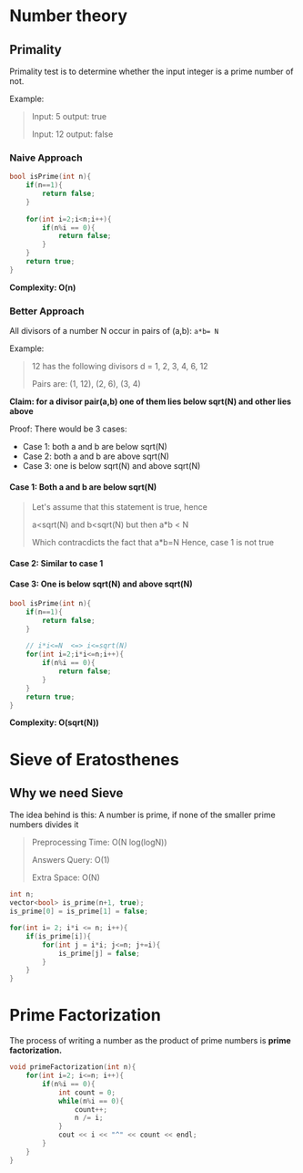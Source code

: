 # Number theory

## Primality 
Primality test is to determine whether the input integer is a prime number of not.

Example:
> Input: 5   output: true
>
> Input: 12  output: false


### Naive Approach
```c++
bool isPrime(int n){
    if(n==1){
        return false;
    }
       
    for(int i=2;i<n;i++){
        if(n%i == 0){
            return false;
        }
    }
    return true;
}
```
**Complexity: O(n)**

### Better Approach
All divisors of a number N occur in pairs of (a,b):   `a*b= N`

Example:
> 12 has the following divisors d = 1, 2, 3, 4, 6, 12
>
> Pairs are: (1, 12), (2, 6), (3, 4)

**Claim: for a divisor pair(a,b) one of them lies below sqrt(N) and other lies above**

Proof: There would be 3 cases:
* Case 1: both a and b are below sqrt(N)
* Case 2: both a and b are above sqrt(N)
* Case 3: one is below sqrt(N) and above sqrt(N)

#### Case 1: Both a and b are below sqrt(N)
> Let's assume that this statement is true, hence
>
> a<sqrt(N) and b<sqrt(N) but then a*b < N
>
> Which contracdicts the fact that a*b=N Hence, case 1 is not true
#### Case 2: Similar to case 1
#### Case 3: One is below sqrt(N) and above sqrt(N)

```c++
bool isPrime(int n){
    if(n==1){
        return false;
    }
    
    // i*i<=N  <=> i<=sqrt(N)
    for(int i=2;i*i<=n;i++){
        if(n%i == 0){
            return false;
        }
    }
    return true;
}
```
**Complexity: O(sqrt(N))**


# Sieve of Eratosthenes

## Why we need Sieve
The idea behind is this: A number is prime, if none of the smaller prime numbers divides it

> Preprocessing Time: O(N log(logN))
>
> Answers Query: O(1)
>
> Extra Space: O(N)
```c++
int n;
vector<bool> is_prime(n+1, true);
is_prime[0] = is_prime[1] = false;  

for(int i= 2; i*i <= n; i++){
    if(is_prime[i]){
        for(int j = i*i; j<=n; j+=i){
            is_prime[j] = false;
        }
    }
}
```
# Prime Factorization
The process of writing a number as the product of prime numbers is **prime factorization.**

```c++
void primeFactorization(int n){
    for(int i=2; i<=n; i++){
        if(n%i == 0){
            int count = 0;
            while(n%i == 0){
                count++;
                n /= i;
            }
            cout << i << "^" << count << endl;
        }
    }
}
```
























